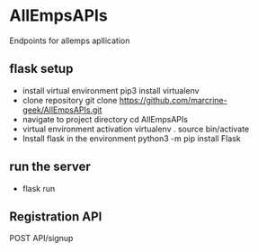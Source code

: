 # AllEmpsAPIs
Endpoints for allemps apllication

## flask setup
- install virtual environment
    pip3 install virtualenv
- clone repository
    git clone https://github.com/marcrine-geek/AllEmpsAPIs.git
- navigate to project directory
    cd AllEmpsAPIs
- virtual environment activation
    virtualenv .
    source bin/activate
- Install flask in the environment
    python3 -m pip install Flask
## run the server
- flask run
## Registration API
POST API/signup
